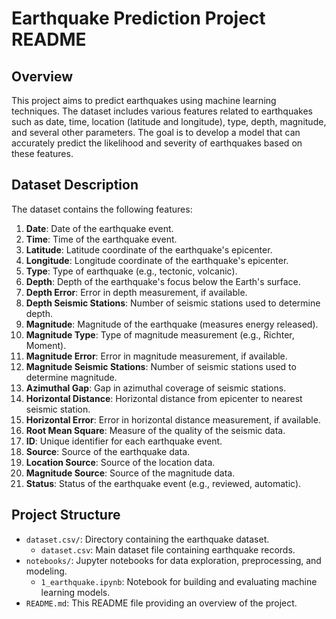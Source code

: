 # Earthquake Prediction Project README

## Overview

This project aims to predict earthquakes using machine learning techniques. The dataset includes various features related to earthquakes such as date, time, location (latitude and longitude), type, depth, magnitude, and several other parameters. The goal is to develop a model that can accurately predict the likelihood and severity of earthquakes based on these features.

## Dataset Description

The dataset contains the following features:

1. **Date**: Date of the earthquake event.
2. **Time**: Time of the earthquake event.
3. **Latitude**: Latitude coordinate of the earthquake's epicenter.
4. **Longitude**: Longitude coordinate of the earthquake's epicenter.
5. **Type**: Type of earthquake (e.g., tectonic, volcanic).
6. **Depth**: Depth of the earthquake's focus below the Earth's surface.
7. **Depth Error**: Error in depth measurement, if available.
8. **Depth Seismic Stations**: Number of seismic stations used to determine depth.
9. **Magnitude**: Magnitude of the earthquake (measures energy released).
10. **Magnitude Type**: Type of magnitude measurement (e.g., Richter, Moment).
11. **Magnitude Error**: Error in magnitude measurement, if available.
12. **Magnitude Seismic Stations**: Number of seismic stations used to determine magnitude.
13. **Azimuthal Gap**: Gap in azimuthal coverage of seismic stations.
14. **Horizontal Distance**: Horizontal distance from epicenter to nearest seismic station.
15. **Horizontal Error**: Error in horizontal distance measurement, if available.
16. **Root Mean Square**: Measure of the quality of the seismic data.
17. **ID**: Unique identifier for each earthquake event.
18. **Source**: Source of the earthquake data.
19. **Location Source**: Source of the location data.
20. **Magnitude Source**: Source of the magnitude data.
21. **Status**: Status of the earthquake event (e.g., reviewed, automatic).

## Project Structure

- `dataset.csv/`: Directory containing the earthquake dataset.
  - `dataset.csv`: Main dataset file containing earthquake records.
- `notebooks/`: Jupyter notebooks for data exploration, preprocessing, and modeling.
  - `1_earthquake.ipynb`: Notebook for building and evaluating machine learning models.
- `README.md`: This README file providing an overview of the project.


